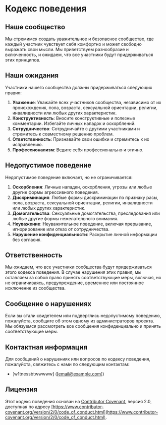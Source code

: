 # Кодекс поведения

## Наше сообщество

Мы стремимся создать уважительное и безопасное сообщество, где каждый участник чувствует себя комфортно и может свободно выражать свои мысли. Мы приветствуем разнообразие и включенность, и ожидаем, что все участники будут придерживаться этих принципов.

## Наши ожидания

Участники нашего сообщества должны придерживаться следующих правил:

1. **Уважение**: Уважайте всех участников сообщества, независимо от их происхождения, пола, возраста, сексуальной ориентации, религии, инвалидности или любых других характеристик.
2. **Конструктивность**: Вносите конструктивные и полезные комментарии. Избегайте личных нападок и оскорблений.
3. **Сотрудничество**: Сотрудничайте с другими участниками и стремитесь к совместному решению проблем.
4. **Ответственность**: Признавайте свои ошибки и стремитесь к их исправлению.
5. **Профессионализм**: Ведите себя профессионально и этично.

## Недопустимое поведение

Недопустимое поведение включает, но не ограничивается:

1. **Оскорбления**: Личные нападки, оскорбления, угрозы или любые другие формы агрессивного поведения.
2. **Дискриминация**: Любые формы дискриминации по признаку расы, пола, возраста, сексуальной ориентации, религии, инвалидности или любых других характеристик.
3. **Домогательства**: Сексуальные домогательства, преследования или любые другие формы нежелательного внимания.
4. **Неуважение**: Неуважительное поведение, включая прерывание, игнорирование или отказ от сотрудничества.
5. **Нарушение конфиденциальности**: Раскрытие личной информации без согласия.

## Ответственность

Мы ожидаем, что все участники сообщества будут придерживаться этого кодекса поведения. В случае нарушения этих правил, мы оставляем за собой право принять соответствующие меры, включая, но не ограничиваясь, предупреждение, временное или постоянное исключение из сообщества.

## Сообщение о нарушениях

Если вы стали свидетелем или подверглись недопустимому поведению, пожалуйста, сообщите об этом одному из администраторов проекта. Мы обязуемся рассмотреть все сообщения конфиденциально и принять соответствующие меры.

## Контактная информация

Для сообщений о нарушениях или вопросов по кодексу поведения, пожалуйста, свяжитесь с нами по следующим контактам:

- [w1tnessbtwwwww] ([email@example.com])

## Лицензия

Этот кодекс поведения основан на [Contributor Covenant](https://www.contributor-covenant.org/), версия 2.0, доступная по адресу [https://www.contributor-covenant.org/version/2/0/code_of_conduct.html](https://www.contributor-covenant.org/version/2/0/code_of_conduct.html).
